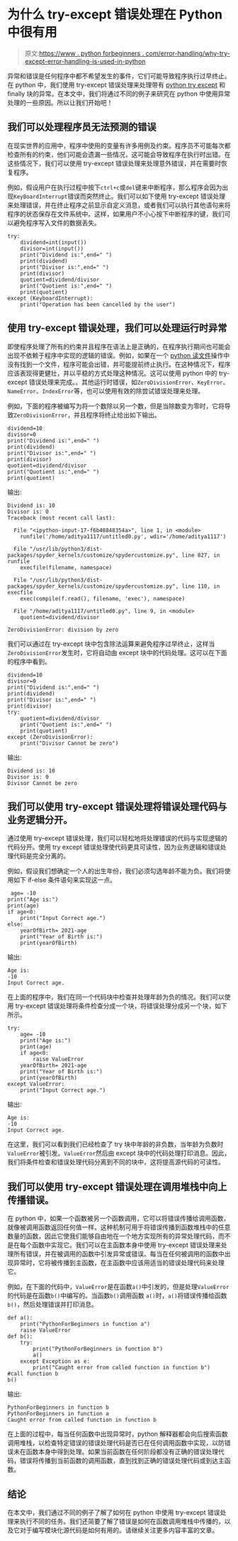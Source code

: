 # 为什么 try-except 错误处理在 Python 中很有用

> 原文:[https://www . python forbeginners . com/error-handling/why-try-except-error-handling-is-used-in-python](https://www.pythonforbeginners.com/error-handling/why-try-except-error-handling-is-useful-in-python)

异常和错误是任何程序中都不希望发生的事件，它们可能导致程序执行过早终止。在 python 中，我们使用 try-except 错误处理来处理带有 [python try except](https://www.pythonforbeginners.com/error-handling/python-try-and-except) 和 finally 块的异常。在本文中，我们将通过不同的例子来研究在 python 中使用异常处理的一些原因。所以让我们开始吧！

## 我们可以处理程序员无法预测的错误

在现实世界的应用中，程序中使用的变量有许多用例及约束。程序员不可能每次都检查所有的约束，他们可能会遗漏一些情况，这可能会导致程序在执行时出错。在这些情况下，我们可以使用 try-except 错误处理来处理意外错误，并在需要时恢复程序。

例如，假设用户在执行过程中按下`ctrl+c`或`del`键来中断程序，那么程序会因为出现`KeyBoardInterrupt`错误而突然终止。我们可以如下使用 try-except 错误处理来处理错误，并在终止程序之前显示自定义消息，或者我们可以执行其他语句来将程序的状态保存在文件系统中。这样，如果用户不小心按下中断程序的键，我们可以避免程序写入文件的数据丢失。

```
try:
    dividend=int(input())
    divisor=int(input())
    print("Dividend is:",end=" ")
    print(dividend)
    print("Divisor is:",end=" ")
    print(divisor)
    quotient=dividend/divisor
    print("Quotient is:",end=" ")
    print(quotient)
except (KeyboardInterrupt):
    print("Operation has been cancelled by the user")
```

## 使用 try-except 错误处理，我们可以处理运行时异常

即使程序处理了所有的约束并且程序在语法上是正确的，在程序执行期间也可能会出现不依赖于程序中实现的逻辑的错误。例如，如果在一个 [python 读文件](https://www.pythonforbeginners.com/files/reading-and-writing-files-in-python)操作中没有找到一个文件，程序可能会出错，并可能提前终止执行。在这种情况下，程序应该表现得更健壮，并以平稳的方式处理这种情况。这可以使用 python 中的 try-except 错误处理来完成。。其他运行时错误，如`ZeroDivisionError`、`KeyError`、`NameError`、`IndexError`等，也可以使用有效的除尝试错误处理来处理。

例如，下面的程序被编写为将一个数除以另一个数，但是当除数变为零时，它将导致`ZeroDivisionError`，并且程序将终止给出如下输出。

```
dividend=10
divisor=0
print("Dividend is:",end=" ")
print(dividend)
print("Divisor is:",end=" ")
print(divisor)
quotient=dividend/divisor
print("Quotient is:",end=" ")
print(quotient)
```

输出:

```
Dividend is: 10
Divisor is: 0
Traceback (most recent call last):

  File "<ipython-input-17-f6b48848354a>", line 1, in <module>
    runfile('/home/aditya1117/untitled0.py', wdir='/home/aditya1117')

  File "/usr/lib/python3/dist-packages/spyder_kernels/customize/spydercustomize.py", line 827, in runfile
    execfile(filename, namespace)

  File "/usr/lib/python3/dist-packages/spyder_kernels/customize/spydercustomize.py", line 110, in execfile
    exec(compile(f.read(), filename, 'exec'), namespace)

  File "/home/aditya1117/untitled0.py", line 9, in <module>
    quotient=dividend/divisor

ZeroDivisionError: division by zero
```

我们可以通过在 try-except 块中包含除法运算来避免程序过早终止，这样当`ZeroDivisionError`发生时，它将自动由 except 块中的代码处理。这可以在下面的程序中看到。

```
dividend=10
divisor=0
print("Dividend is:",end=" ")
print(dividend)
print("Divisor is:",end=" ")
print(divisor)
try:
    quotient=dividend/divisor
    print("Quotient is:",end=" ")
    print(quotient)
except (ZeroDivisionError):
    print("Divisor Cannot be zero")
```

输出:

```
Dividend is: 10
Divisor is: 0
Divisor Cannot be zero
```

## 我们可以使用 try-except 错误处理将错误处理代码与业务逻辑分开。

通过使用 try-except 错误处理，我们可以轻松地将处理错误的代码与实现逻辑的代码分开。使用 try except 错误处理使代码更具可读性，因为业务逻辑和错误处理代码是完全分离的。

例如，假设我们想确定一个人的出生年份，我们必须勾选年龄不能为负。我们将使用如下 if-else 条件语句来实现这一点。

```
 age= -10
print("Age is:")
print(age)
if age<0:
    print("Input Correct age.")
else:
    yearOfBirth= 2021-age
    print("Year of Birth is:")
    print(yearOfBirth)
```

输出:

```
Age is:
-10
Input Correct age.
```

在上面的程序中，我们在同一个代码块中检查并处理年龄为负的情况。我们可以使用 try-except 错误处理将条件检查分成一个块，将错误处理分成另一个块，如下所示。

```
try:
    age= -10
    print("Age is:")
    print(age)
    if age<0:
        raise ValueError
    yearOfBirth= 2021-age
    print("Year of Birth is:")
    print(yearOfBirth)
except ValueError:
    print("Input Correct age.")
```

输出:

```
Age is:
-10
Input Correct age.
```

在这里，我们可以看到我们已经检查了 try 块中年龄的非负数，当年龄为负数时`ValueError`被引发。`ValueError`然后由 except 块中的代码处理打印消息。因此，我们将条件检查和错误处理代码分离到不同的块中，这将提高源代码的可读性。

## 我们可以使用 try-except 错误处理在调用堆栈中向上传播错误。

在 python 中，如果一个函数被另一个函数调用，它可以将错误传播给调用函数，就像被调用函数返回任何值一样。这种机制可用于将错误传播到函数堆栈中的任意数量的函数，因此它使我们能够自由地在一个地方实现所有的异常处理代码，而不是在每个函数中实现它。我们可以在主函数本身中使用 try-except 错误处理来处理所有错误，并在被调用的函数中引发异常或错误。每当在任何被调用的函数中出现异常时，它将被传播到主函数，在主函数中应该用适当的错误处理代码来处理它。

例如，在下面的代码中，`ValueError`是在函数`a()`中引发的，但是处理`ValueError`的代码是在函数`b()`中编写的。当函数`b()`调用函数 `a()`时，`a()`将错误传播给函数`b()`，然后处理错误并打印消息。

```
def a():
    print("PythonForBeginners in function a")
    raise ValueError
def b():
    try:
        print("PythonForBeginners in function b")
        a()
    except Exception as e:
        print("Caught error from called function in function b")
#call function b
b()
```

输出:

```
PythonForBeginners in function b
PythonForBeginners in function a
Caught error from called function in function b
```

在上面的过程中，每当任何函数中出现异常时，python 解释器都会向后搜索函数调用堆栈，以检查特定错误的错误处理代码是否已在任何调用函数中实现，以防错误未在函数本身中得到处理。如果当前函数在任何阶段都没有正确的错误处理代码，错误将传播到当前函数的调用函数，直到找到正确的错误处理代码或到达主函数。

## 结论

在本文中，我们通过不同的例子了解了如何在 python 中使用 try-except 错误处理来执行不同的任务。我们还简要了解了错误是如何在函数调用堆栈中传播的，以及它对于编写模块化源代码是如何有用的。请继续关注更多内容丰富的文章。